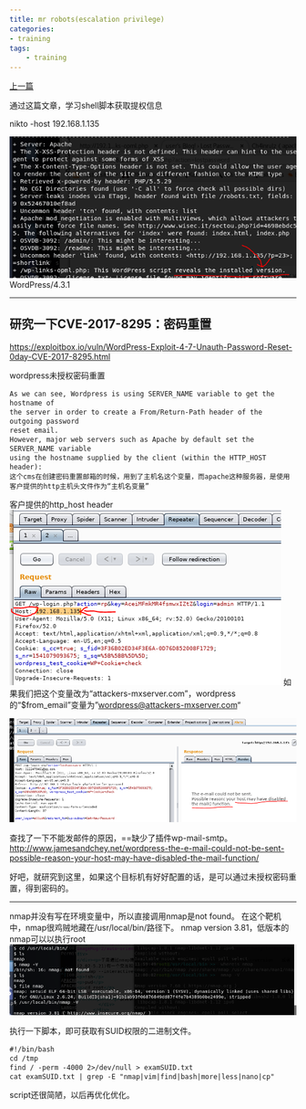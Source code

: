 ```yaml
---
title: mr robots(escalation privilege)
categories:
- training
tags: 
    - training
---
```


[上一篇](https://whale3070.github.io/training/2017/12/03/mr-robot-SUID-%E6%8F%90%E6%9D%83/)

通过这篇文章，学习shell脚本获取提权信息

nikto -host 192.168.1.135

![1](https://raw.githubusercontent.com/Whale3070/Whale3070.github.io/master/images/1102/1.PNG)
WordPress/4.3.1

---
## 研究一下CVE-2017-8295：密码重置
https://exploitbox.io/vuln/WordPress-Exploit-4-7-Unauth-Password-Reset-0day-CVE-2017-8295.html

wordpress未授权密码重置
```
As we can see, Wordpress is using SERVER_NAME variable to get the hostname of
the server in order to create a From/Return-Path header of the outgoing password
reset email.
However, major web servers such as Apache by default set the SERVER_NAME variable
using the hostname supplied by the client (within the HTTP_HOST header):
这个cms在创建密码重置邮箱的时候，用到了主机名这个变量，而apache这种服务器，是使用客户提供的http主机头文件作为“主机名变量”
```
客户提供的http_host header
![2](https://raw.githubusercontent.com/Whale3070/Whale3070.github.io/master/images/1102/2.PNG)
如果我们把这个变量改为“attackers-mxserver.com”，wordpress的“$from_email”变量为”wordpress@attackers-mxserver.com“

![3](https://raw.githubusercontent.com/Whale3070/Whale3070.github.io/master/images/1102/3.PNG)

查找了一下不能发邮件的原因，==缺少了插件wp-mail-smtp。
http://www.jamesandchey.net/wordpress-the-e-mail-could-not-be-sent-possible-reason-your-host-may-have-disabled-the-mail-function/

好吧，就研究到这里，如果这个目标机有好好配置的话，是可以通过未授权密码重置，得到密码的。

---
nmap并没有写在环境变量中，所以直接调用nmap是not found。
在这个靶机中，nmap很鸡贼地藏在/usr/local/bin/路径下。
nmap version 3.81，低版本的nmap可以以执行root
![12](https://raw.githubusercontent.com/Whale3070/Whale3070.github.io/master/images/1102/12.PNG)

执行一下脚本，即可获取有SUID权限的二进制文件。
```
#!/bin/bash
cd /tmp
find / -perm -4000 2>/dev/null > examSUID.txt
cat examSUID.txt | grep -E "nmap|vim|find|bash|more|less|nano|cp"
```
script还很简陋，以后再优化优化。
